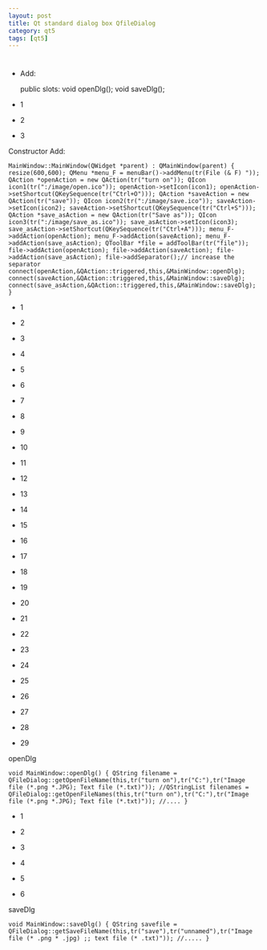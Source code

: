 ```yaml
---
layout: post
title: Qt standard dialog box QfileDialog
category: qt5
tags: [qt5]
---
```

# 

## 

* Add:
    
    public slots: void openDlg(); void saveDlg();
    

* 1

* 2

* 3

Constructor Add:
    
    MainWindow::MainWindow(QWidget *parent) : QMainWindow(parent) { resize(600,600); QMenu *menu_F = menuBar()->addMenu(tr(File (& F) ")); QAction *openAction = new QAction(tr("turn on")); QIcon icon1(tr(":/image/open.ico")); openAction->setIcon(icon1); openAction->setShortcut(QKeySequence(tr("Ctrl+O"))); QAction *saveAction = new QAction(tr("save")); QIcon icon2(tr(":/image/save.ico")); saveAction->setIcon(icon2); saveAction->setShortcut(QKeySequence(tr("Ctrl+S"))); QAction *save_asAction = new QAction(tr("Save as")); QIcon icon3(tr(":/image/save_as.ico")); save_asAction->setIcon(icon3); save_asAction->setShortcut(QKeySequence(tr("Ctrl+A"))); menu_F->addAction(openAction); menu_F->addAction(saveAction); menu_F->addAction(save_asAction); QToolBar *file = addToolBar(tr("file")); file->addAction(openAction); file->addAction(saveAction); file->addAction(save_asAction); file->addSeparator();// increase the separator connect(openAction,&QAction::triggered,this,&MainWindow::openDlg); connect(saveAction,&QAction::triggered,this,&MainWindow::saveDlg); connect(save_asAction,&QAction::triggered,this,&MainWindow::saveDlg); }
    

* 1

* 2

* 3

* 4

* 5

* 6

* 7

* 8

* 9

* 10

* 11

* 12

* 13

* 14

* 15

* 16

* 17

* 18

* 19

* 20

* 21

* 22

* 23

* 24

* 25

* 26

* 27

* 28

* 29

openDlg
    
    void MainWindow::openDlg() { QString filename = QFileDialog::getOpenFileName(this,tr("turn on"),tr("C:"),tr("Image file (*.png *.JPG); Text file (*.txt)")); //QStringList filenames = QFileDialog::getOpenFileNames(this,tr("turn on"),tr("C:"),tr("Image file (*.png *.JPG); Text file (*.txt)")); //.... }
    

* 1

* 2

* 3

* 4

* 5

* 6

saveDlg
    
    void MainWindow::saveDlg() { QString savefile = QFileDialog::getSaveFileName(this,tr("save"),tr("unnamed"),tr("Image file (* .png * .jpg) ;; text file (* .txt)")); //..... }